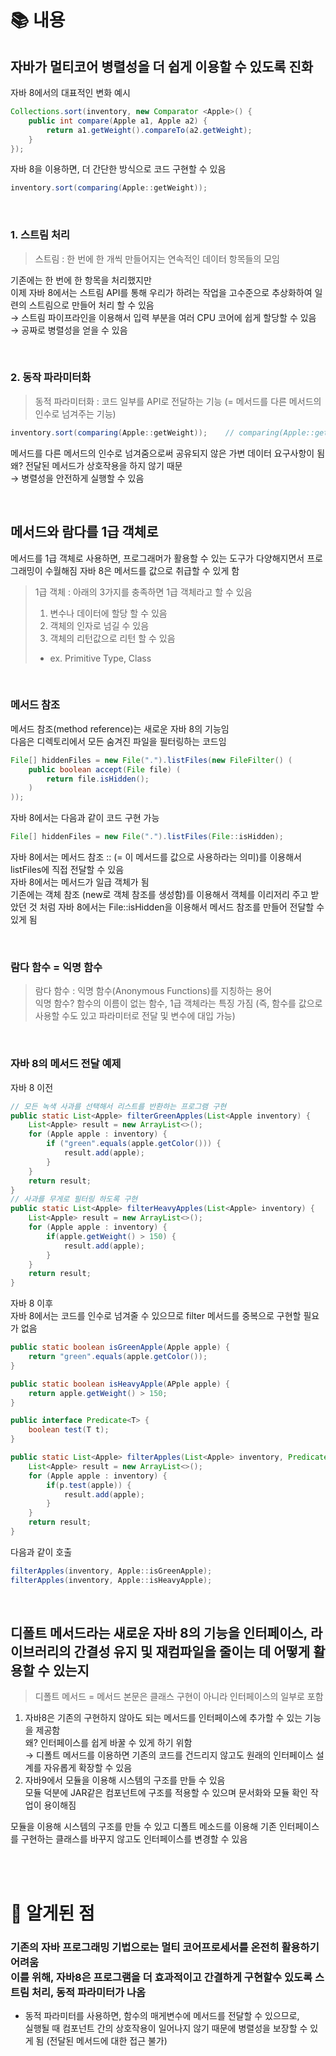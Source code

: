 # 📚 내용

## 자바가 멀티코어 병렬성을 더 쉽게 이용할 수 있도록 진화
자바 8에서의 대표적인 변화 예시
``` java
Collections.sort(inventory, new Comparator <Apple>() {
    public int compare(Apple a1, Apple a2) {
        return a1.getWeight().compareTo(a2.getWeight);
    }
});
```
자바 8을 이용하면, 더 간단한 방식으로 코드 구현할 수 있음
``` java
inventory.sort(comparing(Apple::getWeight));
```

<br>

### 1. 스트림 처리
> 스트림 : 한 번에 한 개씩 만들어지는 연속적인 데이터 항목들의 모임

기존에는 한 번에 한 항목을 처리했지만 
<br>이제 자바 8에서는 스트림 API를 통해 우리가 하려는 작업을 고수준으로 추상화하여 일련의 스트림으로 만들어 처리 할 수 있음 
<br> → 스트림 파이프라인을 이용해서 입력 부분을 여러 CPU 코어에 쉽게 할당할 수 있음 
<br> → 공짜로 병렬성을 얻을 수 있음

<br>

### 2. 동작 파라미터화
> 동적 파라미터화 : 코드 일부를 API로 전달하는 기능 (= 메서드를 다른 메서드의 인수로 넘겨주는 기능)

``` java
inventory.sort(comparing(Apple::getWeight));    // comparing(Apple::getWeight) 코드를 정렬 기준으로 전달
```

메서드를 다른 메서드의 인수로 넘겨줌으로써 공유되지 않은 가변 데이터 요구사항이 됨 
<br> 왜? 전달된 메서드가 상호작용을 하지 않기 때문 
<br> → 병렬성을 안전하게 실행할 수 있음

<br>

## 메서드와 람다를 1급 객체로
메서드를 1급 객체로 사용하면, 프로그래머가 활용할 수 있는 도구가 다양해지면서 프로그래밍이 수월해짐
자바 8은 메서드를 값으로 취급할 수 있게 함
> 1급 객체 : 아래의 3가지를 충족하면 1급 객체라고 할 수 있음
> 1. 변수나 데이터에 할당 할 수 있음
> 2. 객체의 인자로 넘길 수 있음
> 3. 객체의 리턴값으로 리턴 할 수 있음
> - ex. Primitive Type, Class

<br>

### 메서드 참조
메서드 참조(method reference)는 새로운 자바 8의 기능임
<br>다음은 디렉토리에서 모든 숨겨진 파일을 필터링하는 코드임
``` java
File[] hiddenFiles = new File(".").listFiles(new FileFilter() (
    public boolean accept(File file) (
        return file.isHidden();
    )
));
```
자바 8에서는 다음과 같이 코드 구현 가능
``` java
File[] hiddenFiles = new File(".").listFiles(File::isHidden);
``` 
자바 8에서는 메서드 참조 :: (= 이 메서드를 값으로 사용하라는 의미)를 이용해서 listFiles에 직접 전달할 수 있음
<br>자바 8에서는 메서드가 일급 객체가 됨
<br>기존에는 객체 참조 (new로 객체 참조를 생성함)를 이용해서 객체를 이리저리 주고 받았던 것 처럼 자바 8에서는 File::isHidden을 이용해서 메서드 참조를 만들어 전달할 수 있게 됨

<br>

### 람다 함수 = 익명 함수
> 람다 함수 : 익명 함수(Anonymous Functions)를 지칭하는 용어
> <br>익명 함수? 함수의 이름이 없는 함수, 1급 객체라는 특징 가짐 (즉, 함수를 값으로 사용할 수도 있고 파라미터로 전달 및 변수에 대입 가능)

<br>

### 자바 8의 메서드 전달 예제
자바 8 이전
``` java
// 모든 녹색 사과를 선택해서 리스트를 반환하는 프로그램 구현
public static List<Apple> filterGreenApples(List<Apple inventory) {
    List<Apple> result = new ArrayList<>();
    for (Apple apple : inventory) {
        if ("green".equals(apple.getColor())) {
            result.add(apple);
        }
    }
    return result;
}
// 사과를 무게로 필터링 하도록 구현
public static List<Apple> filterHeavyApples(List<Apple> inventory) {
    List<Apple> result = new ArrayList<>();
    for (Apple apple : inventory) {
        if(apple.getWeight() > 150) {
            result.add(apple);
        }
    }
    return result;
}
```
자바 8 이후
<br>자바 8에서는 코드를 인수로 넘겨줄 수 있으므로 filter 메서드를 중복으로 구현할 필요가 없음
``` java
public static boolean isGreenApple(Apple apple) {
    return "green".equals(apple.getColor());
}

public static boolean isHeavyApple(APple apple) {
    return apple.getWeight() > 150;
}

public interface Predicate<T> {
    boolean test(T t);
}

public static List<Apple> filterApples(List<Apple> inventory, Predicate<Apple> p) {
    List<Apple> result = new ArrayList<>();
    for (Apple apple : inventory) {
        if(p.test(apple)) {
            result.add(apple);
        }
    }
    return result;
}
```
다음과 같이 호출
``` java
filterApples(inventory, Apple::isGreenApple);
filterApples(inventory, Apple::isHeavyApple);
```

<br>


## 디폴트 메서드라는 새로운 자바 8의 기능을 인터페이스, 라이브러리의 간결성 유지 및 재컴파일을 줄이는 데 어떻게 활용할 수 있는지

> 디폴트 메서드 = 메서드 본문은 클래스 구현이 아니라 인터페이스의 일부로 포함
1. 자바8은 기존의 구현하지 않아도 되는 메서드를 인터페이스에 추가할 수 있는 기능을 제공함 <br>왜? 인터페이스를 쉽게 바꿀 수 있게 하기 위함 <br>→ 디폴트 메서드를 이용하면 기존의 코드를 건드리지 않고도 원래의 인터페이스 설계를 자유롭게 확장할 수 있음
2. 자바9에서 모듈을 이용해 시스템의 구조를 만들 수 있음 <br>모듈 덕분에 JAR같은 컴포넌트에 구조를 적용할 수 있으며 문서화와 모듈 확인 작업이 용이해짐

모듈을 이용해 시스템의 구조를 만들 수 있고 디폴트 메소드를 이용해 기존 인터페이스를 구현하는 클래스를 바꾸지 않고도 인터페이스를 변경할 수 있음

<br><br>

# 🔎 알게된 점

### 기존의 자바 프로그래밍 기법으로는 멀티 코어프로세서를 온전히 활용하기 어려움 <br>이를 위해, 자바8은 프로그램을 더 효과적이고 간결하게 구현할수 있도록 스트림 처리, 동적 파라미터가 나옴
- 동적 파라미터를 사용하면, 함수의 매게변수에 메서드를 전달할 수 있으므로, <br>실행될 때 컴포넌트 간의 상호작용이 일어나지 않기 때문에 병렬성을 보장할 수 있게 됨 (전달된 메서드에 대한 접근 불가)

